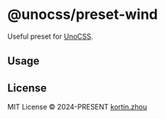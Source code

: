 # @unocss/preset-wind

Useful preset for [UnoCSS](https://github.com/unocss/unocss).

## Usage


## License

MIT License &copy; 2024-PRESENT [kortin.zhou](https://github.com/kortin99)